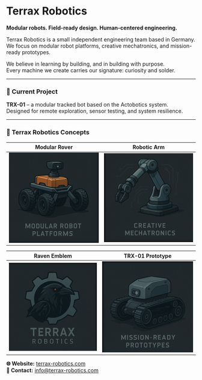 # Terrax Robotics

**Modular robots. Field-ready design. Human-centered engineering.**

Terrax Robotics is a small independent engineering team based in Germany.  
We focus on modular robot platforms, creative mechatronics, and mission-ready prototypes.

We believe in learning by building, and in building with purpose.  
Every machine we create carries our signature: curiosity and solder.

---

### 🔧 Current Project

**TRX-01** – a modular tracked bot based on the Actobotics system.  
Designed for remote exploration, sensor testing, and system resilience.

---
### 📡 Terrax Robotics Concepts

| Modular Rover | Robotic Arm |
|---------------|-------------|
| ![Modular Rover](posters/poster1.png) | ![Robotic Arm](posters/poster2.png) |

| Raven Emblem | TRX-01 Prototype |
|--------------|------------------|
| ![Raven Emblem](posters/poster3.png) | ![TRX-01](posters/poster4.png) |


**🌐 Website:** [terrax-robotics.com](https://terrax-robotics.com)  
**📩 Contact:** [info@terrax-robotics.com](mailto:info@terrax-robotics.com)
